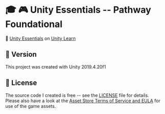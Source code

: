 # :mortar_board: :video_game: Unity Essentials -- Pathway Foundational

:link: [Unity Essentials](https://learn.unity.com/pathway/unity-essentials) on [Unity Learn](https://learn.unity.com/)

## :memo: Version

This project was created with Unity 2019.4.20f1

## :page_with_curl: License

The source code I created is free -- see the [LICENSE](LICENSE) file for details.  
Please also have a look at the [Asset Store Terms of Service and EULA](https://unity3d.com/legal/as_terms) for use of the game assets.
